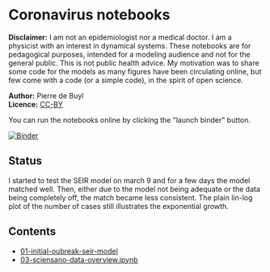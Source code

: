 # Coronavirus notebooks

**Disclaimer:** I am not an epidemiologist nor a medical doctor. I am a
physicist with an interest in dynamical systems. These notebooks are for
pedagogical purposes, intended for a modeling audience and not for the
general public. This is not public health advice. My motivation was to
share some code for the models as many figures have been circulating
online, but few come with a code (or a simple code), in the spirit
of open science.

**Author:** Pierre de Buyl  
**Licence:** [CC-BY](https://creativecommons.org/licenses/by/4.0/)


You can run the notebooks online by clicking the "launch binder" button.

[![Binder](https://mybinder.org/badge_logo.svg)](https://mybinder.org/v2/gh/pdebuyl/coronavirus_notebooks/master)

## Status

I started to test the SEIR model on march 9 and for a few days the model
matched well. Then, either due to the model not being adequate or the data
being completely off, the match became less consistent. The plain lin-log plot
of the number of cases still illustrates the exponential growth.

## Contents

- [01-initial-oubreak-seir-model](01-initial-oubreak-seir-model.ipynb)
- [03-sciensano-data-overview.ipynb](03-sciensano-data-overview.ipynb)

